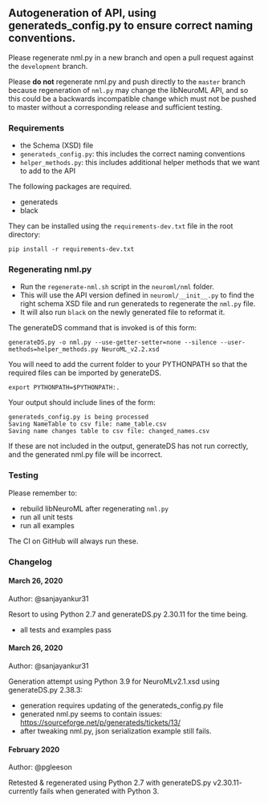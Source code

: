 ## Autogeneration of API, using generateds_config.py to ensure correct naming conventions.

Please regenerate nml.py in a new branch and open a pull request against the `development` branch.

Please **do not** regenerate nml.py and push directly to the `master` branch because regeneration of `nml.py` may change the libNeuroML API, and so this could be a backwards incompatible change which must not be pushed to master without a corresponding release and sufficient testing.

### Requirements

- the Schema (XSD) file
- `generateds_config.py`: this includes the correct naming conventions
- `helper_methods.py`: this includes additional helper methods that we want to add to the API

The following packages are required.

- generateds
- black

They can be installed using the `requirements-dev.txt` file in the root directory:

```
pip install -r requirements-dev.txt
```

### Regenerating nml.py

- Run the `regenerate-nml.sh` script in the `neuroml/nml` folder.
- This will use the API version defined in `neuroml/__init__.py` to find the right schema XSD file and run generateds to regenerate the `nml.py` file.
- It will also run `black` on the newly generated file to reformat it.

The generateDS command that is invoked is of this form:

    generateDS.py -o nml.py --use-getter-setter=none --silence --user-methods=helper_methods.py NeuroML_v2.2.xsd

You will need to add the current folder to your PYTHONPATH so that the required files can be imported by generateDS.

    export PYTHONPATH=$PYTHONPATH:.


Your output should include lines of the form:

    generateds_config.py is being processed
    Saving NameTable to csv file: name_table.csv
    Saving name changes table to csv file: changed_names.csv


If these are not included in the output, generateDS has not run correctly, and the generated nml.py file will be incorrect.

### Testing

Please remember to:

- rebuild libNeuroML after regenerating `nml.py`
- run all unit tests
- run all examples

The CI on GitHub will always run these.

### Changelog

#### March 26, 2020

Author: @sanjayankur31

Resort to using Python 2.7 and generateDS.py 2.30.11 for the time being.

- all tests and examples pass

#### March 26, 2020

Author: @sanjayankur31

Generation attempt using Python 3.9 for NeuroMLv2.1.xsd using generateDS.py 2.38.3:

- generation requires updating of the generateds_config.py file
- generated nml.py seems to contain issues: https://sourceforge.net/p/generateds/tickets/13/
- after tweaking nml.py, json serialization example still fails.


#### February 2020

Author: @pgleeson

Retested & regenerated using Python 2.7 with generateDS.py v2.30.11- currently fails when generated with Python 3.
